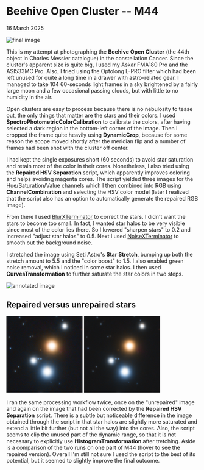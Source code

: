 # Beehive Open Cluster -- M44

16 March 2025

![final image](final.png)

This is my attempt at photographing the **Beehive Open Cluster** (the 44th
object in Charles Messier catalogue) in the constellation Cancer. Since the
cluster's apparent size is quite big, I used my Askar FMA180 Pro and the
ASI533MC Pro. Also, I tried using the Optolong L-PRO filter which had been left
unused for quite a long time in a drawer with astro-related gear. I managed to
take 104 60-seconds light frames in a sky brightened by a fairly large moon and
a few occasional passing clouds, but with little to no humidity in the air.

Open clusters are easy to process because there is no nebulosity to tease out,
the only things that matter are the stars and their colors. I used
**SpectroPhotometricColorCalibration** to calibrate the colors, after having
selected a dark region in the bottom-left corner of the image. Then I cropped
the frame quite heavily using **DynamicCrop**, because for some reason the scope
moved shortly after the meridian flip and a number of frames had been shot with
the cluster off center.

I had kept the single exposures short (60 seconds) to avoid star saturation and
retain most of the color in their cores. Nonetheless, I also tried using the
**Repaired HSV Separation** script, which apparently improves coloring and helps
avoiding magenta cores. The script yielded three images for the
Hue/Saturation/Value channels which I then combined into RGB using
**ChannelCombination** and selecting the HSV color model (later I realized that
the script also has an option to automatically generate the repaired RGB image).

From there I used [BlurXTerminator] to correct the stars. I didn't want the
stars to become too small. In fact, I wanted star halos to be very visible since
most of the color lies there. So I lowered "sharpen stars" to 0.2 and increased
"adjust star halos" to 0.5. Next I used [NoiseXTerminator] to smooth out the
background noise.

I stretched the image using Seti Astro's **Star Stretch**, bumping up both the
stretch amount to 5.5 and the "color boost" to 1.5. I also enabled green noise
removal, which I noticed in some star halos. I then used
**CurvesTransformation** to further saturate the star colors in two steps.

![annotated image](final_annotated.png)

## Repaired versus unrepaired stars

<span class="aside swap">
    <img width="200" src="unrepaired.png"/>
    <img width="200" src="repaired.png"/>
</span>

I ran the same processing workflow twice, once on the "unrepaired" image and
again on the image that had been corrected by the **Repaired HSV Separation**
script. There is a subtle but noticeable difference in the image obtained
through the script in that star halos are slightly more saturated and extend a
little bit further (but not all the way) into the cores. Also, the script seems
to clip the unused part of the dynamic range, so that it is not necessary to
explicitly use **HistogramTransformation** after tretching. Aside is a
comparison of the two runs on one part of M44 (hover to see the repaired
version). Overall I'm still not sure I used the script to the best of its
potential, but it seemed to slightly improve the final outcome.

[BlurXTerminator]: https://www.rc-astro.com/software/bxt/
[NoiseXTerminator]: https://www.rc-astro.com/software/nxt/
